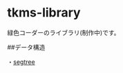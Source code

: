 # tkms-library
緑色コーダーのライブラリ(制作中)です。

##データ構造

・[segtree](https://github.com/tkms0819/tkms-library/blob/main/data%20struct/segtree.cpp)
